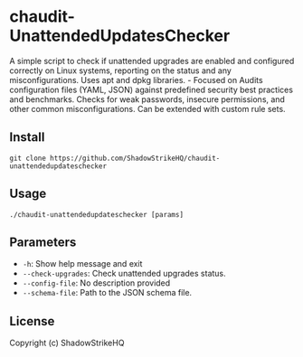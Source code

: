# chaudit-UnattendedUpdatesChecker
A simple script to check if unattended upgrades are enabled and configured correctly on Linux systems, reporting on the status and any misconfigurations. Uses apt and dpkg libraries. - Focused on Audits configuration files (YAML, JSON) against predefined security best practices and benchmarks.  Checks for weak passwords, insecure permissions, and other common misconfigurations. Can be extended with custom rule sets.

## Install
`git clone https://github.com/ShadowStrikeHQ/chaudit-unattendedupdateschecker`

## Usage
`./chaudit-unattendedupdateschecker [params]`

## Parameters
- `-h`: Show help message and exit
- `--check-upgrades`: Check unattended upgrades status.
- `--config-file`: No description provided
- `--schema-file`: Path to the JSON schema file.

## License
Copyright (c) ShadowStrikeHQ
